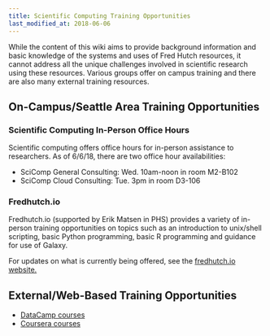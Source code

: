 ```yaml
---
title: Scientific Computing Training Opportunities
last_modified_at: 2018-06-06
---
```

While the content of this wiki aims to provide background information and basic knowledge of the systems and uses of Fred Hutch resources, it cannot address all the unique challenges involved in scientific research using these resources.  Various groups offer on campus training and there are also many external training resources.  

## On-Campus/Seattle Area Training Opportunities
### Scientific Computing In-Person Office Hours
Scientific computing offers office hours for in-person assistance to researchers.  As of 6/6/18, there are two office hour availabilities:

- SciComp General Consulting: Wed. 10am-noon in room M2-B102
- SciComp Cloud Consulting: Tue. 3pm in room D3-106


### Fredhutch.io
Fredhutch.io (supported by Erik Matsen in PHS) provides a variety of in-person training opportunities on topics such as an introduction to unix/shell scripting, basic Python programming, basic R programming and guidance for use of Galaxy.  

For updates on what is currently being offered, see the [fredhutch.io website.](http://www.fredhutch.io/)


## External/Web-Based Training Opportunities

- [DataCamp courses](https://www.datacamp.com/)
- [Coursera courses](https://www.coursera.org/)

